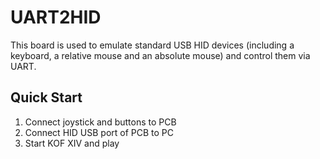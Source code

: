 # UART2HID
This board is used to emulate standard USB HID devices (including a keyboard, a relative mouse and an absolute mouse) and control them via UART.

## Quick Start

1. Connect joystick and buttons to PCB
2. Connect HID USB port of PCB to PC
3. Start KOF XIV and play


